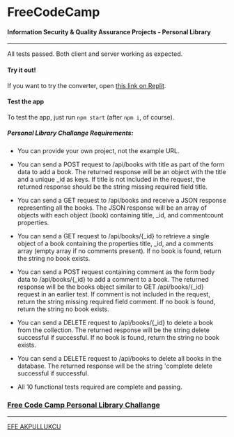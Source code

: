# FreeCodeCamp
#### Information Security & Quality Assurance Projects - Personal Library
---

All tests passed. Both client and server working as expected.

#### Try it out!

If you want to try the converter, open [this link on Replit](https://boilerplate-project-library-3.efea.repl.co).

#### Test the app

To test the app, just run ```npm start``` (after ```npm i```, of course).

##### Personal Library Challange Requirements:

 - You can provide your own project, not the example URL.

 - You can send a POST request to /api/books with title as part of the form data to add a book. The returned response will be an object with the title and a unique _id as keys. If title is not included in the request, the returned response should be the string missing required field title.

 - You can send a GET request to /api/books and receive a JSON response representing all the books. The JSON response will be an array of objects with each object (book) containing title, _id, and commentcount properties.

 - You can send a GET request to /api/books/{_id} to retrieve a single object of a book containing the properties title, _id, and a comments array (empty array if no comments present). If no book is found, return the string no book exists.

 - You can send a POST request containing comment as the form body data to /api/books/{_id} to add a comment to a book. The returned response will be the books object similar to GET /api/books/{_id} request in an earlier test. If comment is not included in the request, return the string missing required field comment. If no book is found, return the string no book exists.

 - You can send a DELETE request to /api/books/{_id} to delete a book from the collection. The returned response will be the string delete successful if successful. If no book is found, return the string no book exists.

 - You can send a DELETE request to /api/books to delete all books in the database. The returned response will be the string 'complete delete successful if successful.

 - All 10 functional tests required are complete and passing.


### [Free Code Camp Personal Library Challange](https://www.freecodecamp.org/learn/quality-assurance/quality-assurance-projects/personal-library)


---

[EFE AKPULLUKCU](https://twitter.com/SoftwareLoading)





